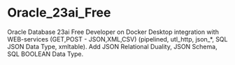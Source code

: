 # Oracle_23ai_Free
Oracle Database 23ai Free Developer on Docker Desktop integration with WEB-services (GET,POST - JSON,XML,CSV) (pipelined, utl_http, json_*, SQL JSON Data Type, xmltable). Add JSON Relational Duality, JSON Schema, SQL BOOLEAN Data Type.
